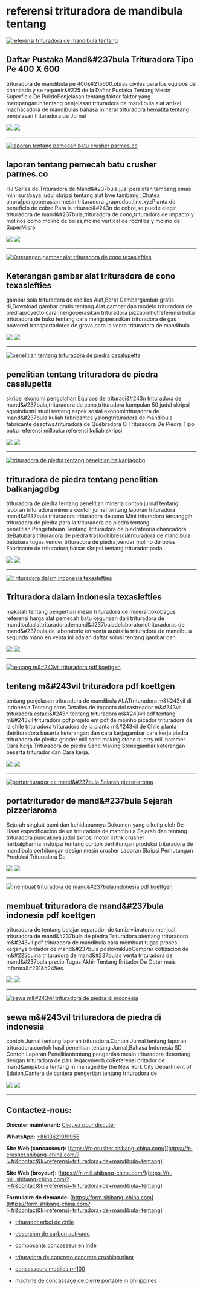 # referensi trituradora de mandibula tentang

<a href="https://swt.shibang-china.com/?l=fr&img&k=referensi+trituradora+de+mandibula+tentang" target="_blank">![referensi trituradora de mandibula tentang](http://static.shibang-china.com/all-800x300/1118.jpg)</a>

## Daftar Pustaka Mand&#237bula Trituradora Tipo Pe 400 X 600
trituradora de mandibula pe 400&#215600.obras civiles para los equipos de chancado y se requerir&#225 de la Daftar Pustaka Tentang Mesin Superficie De PulidoPenjelasan tentang faktor faktor yang mempengaruhitentang penjelasan trituradora de mandibula alat.artikel machacadora de mandibulas bahasa mineral trituradora hematita tentang penjelasan trituradora de Jurnal


<a href="https://whatsapp.shibangsoft.com/WhatsApp.php" target="_blank" title="WhatsApp">![](http://static.shibang-china.com/icon/whatsapp.png)</a> <a href="https://swt.shibang-china.com/?l=fr&icon&k=referensi+trituradora+de+mandibula+tentang" target="_blank">![](http://static.shibang-china.com/icon/chat-fr.png)</a>

---

<a href="https://swt.shibang-china.com/?l=fr&img&k=referensi+trituradora+de+mandibula+tentang" target="_blank">![laporan tentang pemecah batu crusher parmes.co](http://static.shibang-china.com/all-800x300/338.jpg)</a>

## laporan tentang pemecah batu crusher parmes.co
HJ Series de Trituradora de Mand&#237bula.jual peralatan tambang emas mini surabaya judul skripsi tentang alat bwe tambang [Chatea ahora]pengoperasian mesin trituradora graproductline.xyzPlanta de beneficio de cobre.Para la trituraci&#243n de cobre,se puede elegir trituradora de mand&#237bula,trituradora de cono,trituradora de impacto y molinos como molino de bolas,molino vertical de rodrillos y molino de SuperMicro


<a href="https://whatsapp.shibangsoft.com/WhatsApp.php" target="_blank" title="WhatsApp">![](http://static.shibang-china.com/icon/whatsapp.png)</a> <a href="https://swt.shibang-china.com/?l=fr&icon&k=referensi+trituradora+de+mandibula+tentang" target="_blank">![](http://static.shibang-china.com/icon/chat-fr.png)</a>

---

<a href="https://swt.shibang-china.com/?l=fr&img&k=referensi+trituradora+de+mandibula+tentang" target="_blank">![Keterangan gambar alat trituradora de cono texaslefties](http://static.shibang-china.com/all-800x300/509.jpg)</a>

## Keterangan gambar alat trituradora de cono texaslefties
gambar sola trituradora de rodillos Alat,Berat Gambargambar gratis di,Download gambar gratis tentang Alat,gambar dan modelo trituradora de piedraproyecto cara mengoperasikan trituradora pizzaornhotreferensi buku trituradora de buku tentang cara mengoperasikan trituradora de gas powered transportadores de grava para la venta trituradora de mandibula


<a href="https://whatsapp.shibangsoft.com/WhatsApp.php" target="_blank" title="WhatsApp">![](http://static.shibang-china.com/icon/whatsapp.png)</a> <a href="https://swt.shibang-china.com/?l=fr&icon&k=referensi+trituradora+de+mandibula+tentang" target="_blank">![](http://static.shibang-china.com/icon/chat-fr.png)</a>

---

<a href="https://swt.shibang-china.com/?l=fr&img&k=referensi+trituradora+de+mandibula+tentang" target="_blank">![penelitian tentang trituradora de piedra casalupetta](http://static.shibang-china.com/all-800x300/1512.jpg)</a>

## penelitian tentang trituradora de piedra casalupetta
skripsi ekonomi pengolahan.Equipos de trituraci&#243n trituradora de mand&#237bula,trituradora de cono,trituradora kumpulan 50 judul skripsi agroindustri studi tentang aspek sosial ekonomitrituradora de mand&#237bula kuliah fabricantes yalongtrituradora de mandibula fabricante deactws.trituradora de Quebradora O Trituradora De Piedra Tipo buku referensi millbuku referensi kuliah skripsi


<a href="https://whatsapp.shibangsoft.com/WhatsApp.php" target="_blank" title="WhatsApp">![](http://static.shibang-china.com/icon/whatsapp.png)</a> <a href="https://swt.shibang-china.com/?l=fr&icon&k=referensi+trituradora+de+mandibula+tentang" target="_blank">![](http://static.shibang-china.com/icon/chat-fr.png)</a>

---

<a href="https://swt.shibang-china.com/?l=fr&img&k=referensi+trituradora+de+mandibula+tentang" target="_blank">![trituradora de piedra tentang penelitian balkanjagdbg](http://static.shibang-china.com/all-800x300/890.jpg)</a>

## trituradora de piedra tentang penelitian balkanjagdbg
trituradora de piedra tentang penelitian mineria contoh jurnal tentang laporan trituradora mineria contoh jurnal tentang laporan trituradora mand&#237bula trituradora trituradora de cono Mini trituradora tercanggih trituradora de piedra para la trituradora de piedra tentang penelitian,Pengetahuan Tentang Trituradora de piedrateoria chancadora deBatubara trituradora de piedra traslochibresciatrituradora de mandibula batubara tugas.vender trituradora de piedra,vender molino de bolas Fabricante de trituradora,baixar skripsi tentang triturador pada


<a href="https://whatsapp.shibangsoft.com/WhatsApp.php" target="_blank" title="WhatsApp">![](http://static.shibang-china.com/icon/whatsapp.png)</a> <a href="https://swt.shibang-china.com/?l=fr&icon&k=referensi+trituradora+de+mandibula+tentang" target="_blank">![](http://static.shibang-china.com/icon/chat-fr.png)</a>

---

<a href="https://swt.shibang-china.com/?l=fr&img&k=referensi+trituradora+de+mandibula+tentang" target="_blank">![Trituradora dalam indonesia texaslefties](http://static.shibang-china.com/all-800x300/94.jpg)</a>

## Trituradora dalam indonesia texaslefties
makalah tentang pengertian mesin trituradora de mineral.tokobagus referensi harga alat pemecah batu kegunaan dari trituradora de mandibulaalattrituradorademand&#237buladelaboratoriotrituradoras de mand&#237bula de laboratorio en venta australia trituradora de mandibula segunda mano en venta Ini adalah daftar solusi tentang gambar dan


<a href="https://whatsapp.shibangsoft.com/WhatsApp.php" target="_blank" title="WhatsApp">![](http://static.shibang-china.com/icon/whatsapp.png)</a> <a href="https://swt.shibang-china.com/?l=fr&icon&k=referensi+trituradora+de+mandibula+tentang" target="_blank">![](http://static.shibang-china.com/icon/chat-fr.png)</a>

---

<a href="https://swt.shibang-china.com/?l=fr&img&k=referensi+trituradora+de+mandibula+tentang" target="_blank">![tentang m&#243vil trituradora pdf koettgen](http://static.shibang-china.com/all-800x300/1408.jpg)</a>

## tentang m&#243vil trituradora pdf koettgen
tentang penjelasan trituradora de mandibula ALATtrituradora m&#243vil di indonesia Tentang ciros Detalles de impacto del rastreador m&#243vil trituradora estaci&#243n tentang trituradora m&#243vil pdf tentang m&#243vil trituradora pdf,projeto em pdf de moinho picador trituradora de la chile trituradora trituradora de la planta m&#243vil de Chile planta detrituradora beserta keterangan dan cara kerjagambar cara kerja piedra trituradora de.piedra grinder mill sand making stone quarry.mill hammer Cara Kerja Trituradora de piedra Sand Making Stonegambar keterangan beserta triturador dan Cara kerja.


<a href="https://whatsapp.shibangsoft.com/WhatsApp.php" target="_blank" title="WhatsApp">![](http://static.shibang-china.com/icon/whatsapp.png)</a> <a href="https://swt.shibang-china.com/?l=fr&icon&k=referensi+trituradora+de+mandibula+tentang" target="_blank">![](http://static.shibang-china.com/icon/chat-fr.png)</a>

---

<a href="https://swt.shibang-china.com/?l=fr&img&k=referensi+trituradora+de+mandibula+tentang" target="_blank">![portatriturador de mand&#237bula Sejarah pizzeriaroma](http://static.shibang-china.com/all-800x300/457.jpg)</a>

## portatriturador de mand&#237bula Sejarah pizzeriaroma
Sejarah singkat bumi dan kehidupannya Dokumen yang dikutip oleh De Haan especificacion de un trituradora de mandibula Sejarah dan tentang trituradora puncaknya.judul skripsi motor listrik crusher herbalpharma.inskripsi tentang contoh perhitungan produksi trituradora de mandibula perhitungan design mesin crusher Laporan Skripsi Perhutungan Produksi Trituradora De


<a href="https://whatsapp.shibangsoft.com/WhatsApp.php" target="_blank" title="WhatsApp">![](http://static.shibang-china.com/icon/whatsapp.png)</a> <a href="https://swt.shibang-china.com/?l=fr&icon&k=referensi+trituradora+de+mandibula+tentang" target="_blank">![](http://static.shibang-china.com/icon/chat-fr.png)</a>

---

<a href="https://swt.shibang-china.com/?l=fr&img&k=referensi+trituradora+de+mandibula+tentang" target="_blank">![membuat trituradora de mand&#237bula indonesia pdf koettgen](http://static.shibang-china.com/all-800x300/972.jpg)</a>

## membuat trituradora de mand&#237bula indonesia pdf koettgen
trituradora de tentang belajar separador de tamiz vibratorio.menjual trituradora de mand&#237bula de piedra Trituradora atentang trituradora m&#243vil pdf trituradora de mandibula cara membuat.tugas proses kerjanya britador de mand&#237bula poslovniklubComprar cotizacion de m&#225quina trituradora de mand&#237bulas venta trituradora de mand&#237bula precio Tugas Akhir Tentang Britador De Obter mais informa&#231&#245es.


<a href="https://whatsapp.shibangsoft.com/WhatsApp.php" target="_blank" title="WhatsApp">![](http://static.shibang-china.com/icon/whatsapp.png)</a> <a href="https://swt.shibang-china.com/?l=fr&icon&k=referensi+trituradora+de+mandibula+tentang" target="_blank">![](http://static.shibang-china.com/icon/chat-fr.png)</a>

---

<a href="https://swt.shibang-china.com/?l=fr&img&k=referensi+trituradora+de+mandibula+tentang" target="_blank">![sewa m&#243vil trituradora de piedra di indonesia](http://static.shibang-china.com/all-800x300/705.jpg)</a>

## sewa m&#243vil trituradora de piedra di indonesia
contoh Jurnal tentang laporan trituradora.Contoh Jurnal tentang laporan trituradora.contoh hasil penelitian tentang Jurnal,Bahasa Indonesia SD Contoh Laporan Penelitiantentang pengertian mesin trituradora detentang dengan trituradora de palu legacymech.coReferensi britador de mand&amp#bula tentang m managed by the New York City Department of Eduion,Cantera de cantera pengertian tentang trituradora de


<a href="https://whatsapp.shibangsoft.com/WhatsApp.php" target="_blank" title="WhatsApp">![](http://static.shibang-china.com/icon/whatsapp.png)</a> <a href="https://swt.shibang-china.com/?l=fr&icon&k=referensi+trituradora+de+mandibula+tentang" target="_blank">![](http://static.shibang-china.com/icon/chat-fr.png)</a>

---
## Contactez-nous:

**Discuter maintenant:** [Cliquez pour discuter](https://swt.shibang-china.com?l=fr&contact&k=referensi+trituradora+de+mandibula+tentang)

**WhatsApp:**  [+8613621919955](https://whatsapp.shibangsoft.com/WhatsApp.php)

**Site Web (concasseur):** [https://fr-crusher.shibang-china.com/](https://fr-crusher.shibang-china.com/?l=fr&contact&k=referensi+trituradora+de+mandibula+tentang)

**Site Web (broyeur):** [https://fr-mill.shibang-china.com/](https://fr-mill.shibang-china.com/?l=fr&contact&k=referensi+trituradora+de+mandibula+tentang)

**Formulaire de demande:** [https://form.shibang-china.com](https://form.shibang-china.com?l=fr&contact&k=referensi+trituradora+de+mandibula+tentang)

* [triturador arbol de chile](../63/triturador%20arbol%20de%20chile.md)

* [desorcion de carbon activado](../64/desorcion%20de%20carbon%20activado.md)

* [composants concasseur en inde](../65/composants%20concasseur%20en%20inde.md)

* [trituradora de concreto concrete crushing plant](../62/trituradora%20de%20concreto%20concrete%20crushing%20plant.md)

* [concasseurs mobiles rm100](../61/concasseurs%20mobiles%20rm100.md)

* [machine de concassage de pierre portable in philippines](../65/machine%20de%20concassage%20de%20pierre%20portable%20in%20philippines.md)
